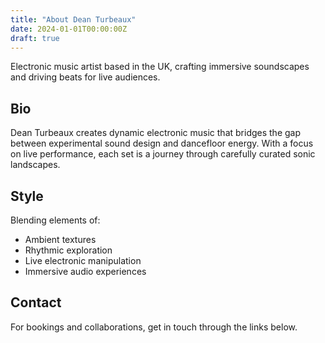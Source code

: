 ```yaml
---
title: "About Dean Turbeaux"
date: 2024-01-01T00:00:00Z
draft: true
---
```


Electronic music artist based in the UK, crafting immersive soundscapes and driving beats for live audiences.

## Bio

Dean Turbeaux creates dynamic electronic music that bridges the gap between experimental sound design and dancefloor energy. With a focus on live performance, each set is a journey through carefully curated sonic landscapes.

## Style

Blending elements of:
- Ambient textures
- Rhythmic exploration
- Live electronic manipulation
- Immersive audio experiences

## Contact

For bookings and collaborations, get in touch through the links below.
